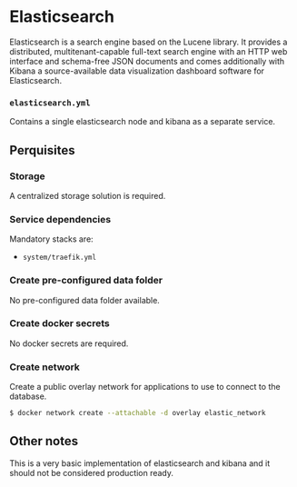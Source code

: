 # Elasticsearch

Elasticsearch is a search engine based on the Lucene library. It provides a distributed, multitenant-capable full-text search engine with an HTTP web interface and schema-free JSON documents and comes additionally with Kibana a source-available data visualization dashboard software for Elasticsearch.

### `elasticsearch.yml`
Contains a single elasticsearch node and kibana as a separate service.

## Perquisites
### Storage
A centralized storage solution is required.

### Service dependencies
Mandatory stacks are:
- `system/traefik.yml`

### Create pre-configured data folder
No pre-configured data folder available.

### Create docker secrets
No docker secrets are required.

### Create network
Create a public overlay network for applications to use to connect to the database.

```sh
$ docker network create --attachable -d overlay elastic_network
```

## Other notes
This is a very basic implementation of elasticsearch and kibana and it should not be considered production ready.